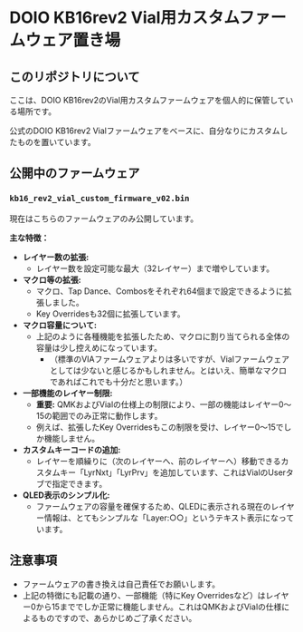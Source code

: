 # DOIO KB16rev2 Vial用カスタムファームウェア置き場

## このリポジトリについて

ここは、DOIO KB16rev2のVial用カスタムファームウェアを個人的に保管している場所です。

公式のDOIO KB16rev2 Vialファームウェアをベースに、自分なりにカスタムしたものを置いています。

## 公開中のファームウェア

### `kb16_rev2_vial_custom_firmware_v02.bin`

現在はこちらのファームウェアのみ公開しています。

**主な特徴：**

*   **レイヤー数の拡張:**
    *   レイヤー数を設定可能な最大（32レイヤー）まで増やしています。
*   **マクロ等の拡張:**
    *   マクロ、Tap Dance、Combosをそれぞれ64個まで設定できるように拡張しました。
    *   Key Overridesも32個に拡張しています。
*   **マクロ容量について:**
    *   上記のように各種機能を拡張したため、マクロに割り当てられる全体の容量は少し控えめになっています。
        *   （標準のVIAファームウェアよりは多いですが、Vialファームウェアとしては少ないと感じるかもしれません。とはいえ、簡単なマクロであればこれでも十分だと思います。）
*   **一部機能のレイヤー制限:**
    *   **重要:** QMKおよびVialの仕様上の制限により、一部の機能はレイヤー0～15の範囲でのみ正常に動作します。
    *   例えば、拡張したKey Overridesもこの制限を受け、レイヤー0～15でしか機能しません。
*   **カスタムキーコードの追加:**
    *   レイヤーを順繰りに（次のレイヤーへ、前のレイヤーへ）移動できるカスタムキー「LyrNxt」「LyrPrv」を追加しています、これはVialのUserタブで指定できます。
*   **QLED表示のシンプル化:**
    *   ファームウェアの容量を確保するため、QLEDに表示される現在のレイヤー情報は、とてもシンプルな「Layer:○○」というテキスト表示になっています。

## 注意事項

*   ファームウェアの書き換えは自己責任でお願いします。
*   上記の特徴にも記載の通り、一部機能（特にKey Overridesなど）はレイヤー0から15まででしか正常に機能しません。これはQMKおよびVialの仕様によるものですので、あらかじめご了承ください。
